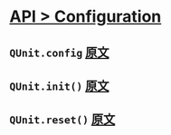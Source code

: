# [API > Configuration](http://api.qunitjs.com/category/config/)

## `QUnit.config` [原文](http://api.qunitjs.com/QUnit.config/)

## `QUnit.init()` [原文](http://api.qunitjs.com/QUnit.init/)

## `QUnit.reset()` [原文](http://api.qunitjs.com/QUnit.reset/)